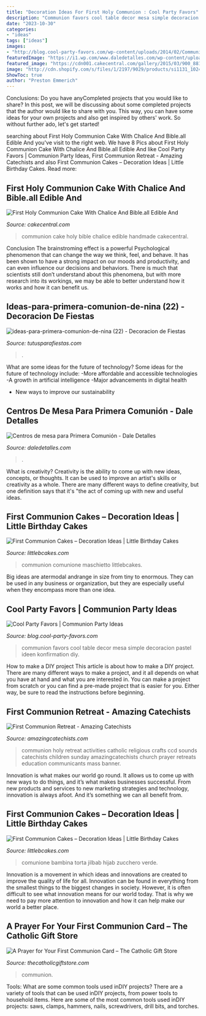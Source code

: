 ```yaml
---
title: "Decoration Ideas For First Holy Communion : Cool Party Favors"
description: "Communion favors cool table decor mesa simple decoracion pastel ideen konfirmation diy"
date: "2023-10-30"
categories:
- "ideas"
tags: ["ideas"]
images:
- "http://blog.cool-party-favors.com/wp-content/uploads/2014/02/Communion-Party-Ideas1.jpg"
featuredImage: "https://i1.wp.com/www.daledetalles.com/wp-content/uploads/2016/03/4-5.jpg"
featured_image: "https://cdn001.cakecentral.com/gallery/2015/03/900_881278DE3t_first-holy-communion-cake-with-chalice-and-bible-all-edible-and-handmade-by-me.jpg"
image: "http://cdn.shopify.com/s/files/1/2197/9029/products/si1131_1024x1024.jpg?v=1580506224"
ShowToc: true
author: "Preston Emmerich"
---
```



Conclusions: Do you have anyCompleted projects that you would like to share?
In this post, we will be discussing about some completed projects that the author would like to share with you. This way, you can have some ideas for your own projects and also get inspired by others' work. So without further ado, let's get started!

	

		
searching about First Holy Communion Cake With Chalice And Bible.all Edible And you've visit to the right web. We have 8 Pics about First Holy Communion Cake With Chalice And Bible.all Edible And like Cool Party Favors | Communion Party Ideas, First Communion Retreat - Amazing Catechists and also First Communion Cakes – Decoration Ideas | Little Birthday Cakes. Read more:
		
    
## First Holy Communion Cake With Chalice And Bible.all Edible And

<img loading=lazy src="https://cdn001.cakecentral.com/gallery/2015/03/900_881278DE3t_first-holy-communion-cake-with-chalice-and-bible-all-edible-and-handmade-by-me.jpg" onerror="this.onerror=null;this.src='https://tse3.mm.bing.net/th?id=OIP.YGASadqd95bbre9iqEpmxwHaLG&amp;pid=15.1';" alt="First Holy Communion Cake With Chalice And Bible.all Edible And">

_Source: cakecentral.com_

>communion cake holy bible chalice edible handmade cakecentral. 

	

Conclusion
The brainstroming effect is a powerful Psychological phenomenon that can change the way we think, feel, and behave. It has been shown to have a strong impact on our moods and productivity, and can even influence our decisions and behaviors. There is much that scientists still don’t understand about this phenomena, but with more research into its workings, we may be able to better understand how it works and how it can benefit us.

    
## Ideas-para-primera-comunion-de-nina (22) - Decoracion De Fiestas

<img loading=lazy src="https://tutusparafiestas.com/wp-content/uploads/2017/09/ideas-para-primera-comunion-de-nina-22.jpg" onerror="this.onerror=null;this.src='https://tse2.mm.bing.net/th?id=OIP.REXLmdlaBhe7n_ubPhK6UgHaNK&amp;pid=15.1';" alt="ideas-para-primera-comunion-de-nina (22) - Decoracion de Fiestas">

_Source: tutusparafiestas.com_

>. 

	

What are some ideas for the future of technology?
Some ideas for the future of technology include: 
-More affordable and accessible technologies 
-A growth in artificial intelligence 
-Major advancements in digital health 
- New ways to improve our sustainability

    
## Centros De Mesa Para Primera Comunión - Dale Detalles

<img loading=lazy src="https://i1.wp.com/www.daledetalles.com/wp-content/uploads/2016/03/4-5.jpg" onerror="this.onerror=null;this.src='https://tse4.mm.bing.net/th?id=OIP.11Ak5PDln2nyqH6OGav1WgHaJ3&amp;pid=15.1';" alt="Centros de mesa para Primera Comunión - Dale Detalles">

_Source: daledetalles.com_

>. 

	

What is creativity?
Creativity is the ability to come up with new ideas, concepts, or thoughts. It can be used to improve an artist's skills or creativity as a whole. There are many different ways to define creativity, but one definition says that it's "the act of coming up with new and useful ideas.

    
## First Communion Cakes – Decoration Ideas | Little Birthday Cakes

<img loading=lazy src="https://www.littlebcakes.com/wp-content/uploads/2014/02/First-Communion-Cakes-Pictures.jpg" onerror="this.onerror=null;this.src='https://tse2.mm.bing.net/th?id=OIP.wXGM0t8lVfhCgtJOHYSbAQHaE6&amp;pid=15.1';" alt="First Communion Cakes – Decoration Ideas | Little Birthday Cakes">

_Source: littlebcakes.com_

>communion comunione maschietto littlebcakes. 

	

Big ideas are atermodal andrange in size from tiny to enormous. They can be used in any business or organization, but they are especially useful when they encompass more than one idea. 

    
## Cool Party Favors | Communion Party Ideas

<img loading=lazy src="http://blog.cool-party-favors.com/wp-content/uploads/2014/02/Communion-Party-Ideas1.jpg" onerror="this.onerror=null;this.src='https://tse3.mm.bing.net/th?id=OIP.DLbMmaoMBe9VjjcW-3G8MAHaEi&amp;pid=15.1';" alt="Cool Party Favors | Communion Party Ideas">

_Source: blog.cool-party-favors.com_

>communion favors cool table decor mesa simple decoracion pastel ideen konfirmation diy. 

	

How to make a DIY project
This article is about how to make a DIY project. There are many different ways to make a project, and it all depends on what you have at hand and what you are interested in. You can make a project from scratch or you can find a pre-made project that is easier for you. Either way, be sure to read the instructions before beginning.

    
## First Communion Retreat - Amazing Catechists

<img loading=lazy src="https://amazingcatechists.com/wp-content/uploads/2015/03/First-Communion-Retreat.png" onerror="this.onerror=null;this.src='https://tse2.mm.bing.net/th?id=OIP.LCY_yFaD3gMe8aN4psKf7gHaLH&amp;pid=15.1';" alt="First Communion Retreat - Amazing Catechists">

_Source: amazingcatechists.com_

>communion holy retreat activities catholic religious crafts ccd sounds catechists children sunday amazingcatechists church prayer retreats education communicants mass banner. 

	

Innovation is what makes our world go round. It allows us to come up with new ways to do things, and it’s what makes businesses successful. From new products and services to new marketing strategies and technology, innovation is always afoot. And it’s something we can all benefit from.

    
## First Communion Cakes – Decoration Ideas | Little Birthday Cakes

<img loading=lazy src="https://www.littlebcakes.com/wp-content/uploads/2014/02/First-Communion-Cake-Designs.jpg" onerror="this.onerror=null;this.src='https://tse1.mm.bing.net/th?id=OIP.ncbS7f4Eh9WhaCSYzJXJ9wHaJa&amp;pid=15.1';" alt="First Communion Cakes – Decoration Ideas | Little Birthday Cakes">

_Source: littlebcakes.com_

>comunione bambina torta jilbab hijab zucchero verde. 

	

Innovation is a movement in which ideas and innovations are created to improve the quality of life for all. Innovation can be found in everything from the smallest things to the biggest changes in society. However, it is often difficult to see what innovation means for our world today. That is why we need to pay more attention to innovation and how it can help make our world a better place.

    
## A Prayer For Your First Communion Card – The Catholic Gift Store

<img loading=lazy src="http://cdn.shopify.com/s/files/1/2197/9029/products/si1131_1024x1024.jpg?v=1580506224" onerror="this.onerror=null;this.src='https://tse1.mm.bing.net/th?id=OIP.8sVv20tvPOZsdG7gWL_h3gHaHa&amp;pid=15.1';" alt="A Prayer for Your First Communion Card – The Catholic Gift Store">

_Source: thecatholicgiftstore.com_

>communion. 

	

Tools: What are some common tools used inDIY projects?
There are a variety of tools that can be used inDIY projects, from power tools to household items. Here are some of the most common tools used inDIY projects: saws, clamps, hammers, nails, screwdrivers, drill bits, and torches.

